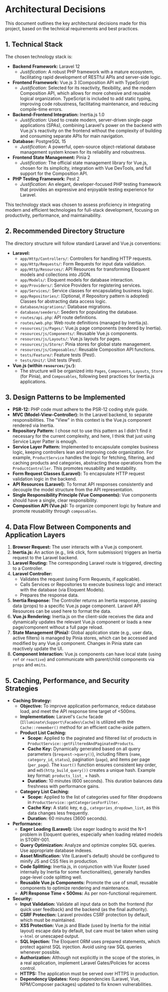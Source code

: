 # Architectural Decisions

This document outlines the key architectural decisions made for this project, based on the technical requirements and best practices.

## 1. Technical Stack

The chosen technology stack is:

*   **Backend Framework:** Laravel 12
    *   *Justification:* A robust PHP framework with a mature ecosystem, facilitating rapid development of RESTful APIs and server-side logic.
*   **Frontend Framework:** Vue.js 3 (Composition API with TypeScript)
    *   *Justification:* Selected for its reactivity, flexibility, and the modern Composition API, which allows for more cohesive and reusable logical organization. TypeScript is included to add static typing, improving code robustness, facilitating maintenance, and reducing compile-time errors.
*   **Backend-Frontend Integration:** Inertia.js 1.0
    *   *Justification:* Used to create modern, server-driven single-page applications (SPAs), combining Laravel's power on the backend with Vue.js's reactivity on the frontend without the complexity of building and consuming separate APIs for main navigation.
*   **Database:** PostgreSQL 15
    *   *Justification:* A powerful, open-source object-relational database management system known for its reliability and robustness.
*   **Frontend State Management:** Pinia 2
    *   *Justification:* The official state management library for Vue.js, chosen for its simplicity, integration with Vue DevTools, and full support for the Composition API.
*   **PHP Testing Framework:** Pest 2
    *   *Justification:* An elegant, developer-focused PHP testing framework that provides an expressive and enjoyable testing experience for Laravel.

This technology stack was chosen to assess proficiency in integrating modern and efficient technologies for full-stack development, focusing on productivity, performance, and maintainability.

## 2. Recommended Directory Structure

The directory structure will follow standard Laravel and Vue.js conventions:

*   **Laravel:**
    *   `app/Http/Controllers/`: Controllers for handling HTTP requests.
    *   `app/Http/Requests/`: Form Requests for input data validation.
    *   `app/Http/Resources/`: API Resources for transforming Eloquent models and collections into JSON.
    *   `app/Models/`: Eloquent models for database interaction.
    *   `app/Providers/`: Service Providers for registering services.
    *   `app/Services/`: Service classes for encapsulating business logic.
    *   `app/Repositories/`: (Optional, if Repository pattern is adopted) Classes for abstracting data access logic.
    *   `database/migrations/`: Database migrations.
    *   `database/seeders/`: Seeders for populating the database.
    *   `routes/api.php`: API route definitions.
    *   `routes/web.php`: Web route definitions (managed by Inertia.js).
    *   `resources/js/Pages/`: Vue.js page components (rendered by Inertia).
    *   `resources/js/Components/`: Reusable Vue.js components.
    *   `resources/js/Layouts/`: Vue.js layouts for pages.
    *   `resources/js/Store/`: Pinia stores for global state management.
    *   `resources/js/Composables/`: Reusable Composition API functions.
    *   `tests/Feature/`: Feature tests (Pest).
    *   `tests/Unit/`: Unit tests (Pest).
*   **Vue.js (within `resources/js/`):**
    *   The structure will be organized into `Pages`, `Components`, `Layouts`, `Store` (for Pinia), and `Composables`, following best practices for Inertia.js applications.

## 3. Design Patterns to be Implemented

*   **PSR-12:** PHP code must adhere to the PSR-12 coding style guide.
*   **MVC (Model-View-Controller):** In the Laravel backend, to separate responsibilities. The "View" in this context is the Vue.js component rendered via Inertia.
*   **Repository Pattern:** I chose not to use this pattern as I didn't find it necessary for the current complexity, and here, I think that just using Service Layer Patter is enough.
*   **Service Layer Pattern:** Implemented to encapsulate complex business logic, keeping controllers lean and improving code organization. For example, `ProductService` handles the logic for fetching, filtering, and caching products and categories, abstracting these operations from the `ProductController`. This promotes reusability and testability.
*   **Form Request Classes (Laravel):** To encapsulate HTTP request validation logic in the backend.
*   **API Resources (Laravel):** To format API responses consistently and decouple the model structure from the API representation.
*   **Single Responsibility Principle (Vue Components):** Vue components should have a single, clear responsibility.
*   **Composition API (Vue.js):** To organize component logic by feature and promote reusability through `composables`.

## 4. Data Flow Between Components and Application Layers

1.  **Browser Request:** The user interacts with a Vue.js component.
2.  **Inertia.js:** An action (e.g., link click, form submission) triggers an Inertia request to the Laravel backend.
3.  **Laravel Routing:** The corresponding Laravel route is triggered, directing to a Controller.
4.  **Laravel Controller:**
    *   Validates the request (using Form Requests, if applicable).
    *   Calls Services or Repositories to execute business logic and interact with the database (via Eloquent Models).
    *   Prepares the response data.
5.  **Inertia Response:** The Controller returns an Inertia response, passing data (props) to a specific Vue.js page component. Laravel API Resources can be used here to format the data.
6.  **Vue.js Rendering:** Inertia.js on the client-side receives the data and dynamically updates the relevant Vue.js component or loads a new page/component without a full page reload.
7.  **State Management (Pinia):** Global application state (e.g., user data, active filters) is managed by Pinia stores, which can be accessed and modified by any Vue.js component. Changes in Pinia state can reactively update the UI.
8.  **Component Interaction:** Vue.js components can have local state (using `ref` or `reactive`) and communicate with parent/child components via `props` and `emits`.

## 5. Caching, Performance, and Security Strategies

*   **Caching Strategy:**
    *   **Objective:** To improve application performance, reduce database load, and meet the API response time target of <500ms.
    *   **Implementation:** Laravel's `Cache` facade (`Illuminate\Support\Facades\Cache`) is utilized with the `Cache::remember()` method for an efficient cache-aside pattern.
    *   **Product List Caching:**
        *   **Scope:** Applied to the paginated and filtered list of products in `ProductService::getFilteredAndPaginatedProducts`.
        *   **Cache Key:** Dynamically generated based on all query parameters (`$request->query()`), including filters (`name`, `category_id`, `status`), pagination (`page`), and items per page (`per_page`). The `ksort()` function ensures consistent key order, and `md5(http_build_query())` creates a unique hash. Example key format: `products_list_` + hash.
        *   **Duration:** 10 minutes (600 seconds). This duration balances data freshness with performance gains.
    *   **Category List Caching:**
        *   **Scope:** Applied to the list of categories used for filter dropdowns in `ProductService::getCategoriesForFilter`.
        *   **Cache Key:** A static key, e.g., `categories_dropdown_list`, as this data changes less frequently.
        *   **Duration:** 60 minutes (3600 seconds).
*   **Performance:**
    *   **Eager Loading (Laravel):** Use eager loading to avoid the N+1 problem in Eloquent queries, especially when loading related models in STORY-001.
    *   **Query Optimization:** Analyze and optimize complex SQL queries. Use appropriate database indexes.
    *   **Asset Minification:** Vite (Laravel's default) should be configured to minify JS and CSS files in production.
    *   **Code Splitting:** Inertia.js, in conjunction with Vue Router (used internally by Inertia for some functionalities), generally handles page-level code splitting well.
    *   **Reusable Vue.js Components:** Promote the use of small, reusable components to optimize rendering and maintenance.
    *   **API Response Time < 500ms:** As per non-functional requirement.
*   **Security:**
    *   **Input Validation:** Validate all input data on both the frontend (for quick user feedback) and the backend (as the final authority).
    *   **CSRF Protection:** Laravel provides CSRF protection by default, which must be maintained.
    *   **XSS Protection:** Vue.js and Blade (used by Inertia for the initial layout) escape data by default, but care must be taken when using `v-html` or unescaped output.
    *   **SQL Injection:** The Eloquent ORM uses prepared statements, which protect against SQL injection. Avoid using raw SQL queries whenever possible.
    *   **Authorization:** Although not explicitly in the scope of the stories, in a real application, implement Laravel Gates/Policies for access control.
    *   **HTTPS:** The application must be served over HTTPS in production.
    *   **Dependency Updates:** Keep dependencies (Laravel, Vue, NPM/Composer packages) updated to fix known vulnerabilities.
